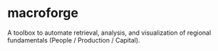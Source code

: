 # macroforge
A toolbox to automate retrieval, analysis, and visualization of regional fundamentals (People / Production / Capital).

